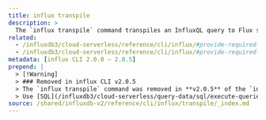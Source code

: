 ```yaml
---
title: influx transpile
description: >
  The `influx transpile` command transpiles an InfluxQL query to Flux source code.
related:
  - /influxdb3/cloud-serverless/reference/cli/influx/#provide-required-authentication-credentials, influx CLI—Provide required authentication credentials
  - /influxdb3/cloud-serverless/reference/cli/influx/#provide-required-authentication-credentials, influx CLI—Provide required authentication credentials
metadata: [influx CLI 2.0.0 – 2.0.5]
prepend: |
  > [!Warning]
  > ### Removed in influx CLI v2.0.5
  > The `influx transpile` command was removed in **v2.0.5** of the `influx` CLI.  
  > Use [SQL](/influxdb3/cloud-serverless/query-data/sql/execute-queries/) or [InfluxQL](/influxdb3/cloud-serverless/query-data/influxql/execute-queries/) tools to query a {{% product-name %}} bucket.
source: /shared/influxdb-v2/reference/cli/influx/transpile/_index.md
---
```


<!-- The content of this file is at 
// SOURCE content/shared/influxdb-v2/reference/cli/influx/transpile/_index.md-->
